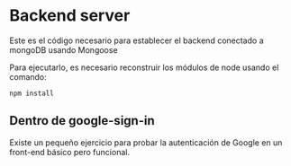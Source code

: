 # Backend server

Este es el código necesario para establecer el backend conectado a mongoDB usando Mongoose

Para ejecutarlo, es necesario reconstruir los módulos de node usando el comando:

```
npm install
```

## Dentro de google-sign-in

Existe un pequeño ejercicio para probar la autenticación de Google en un front-end básico pero funcional.